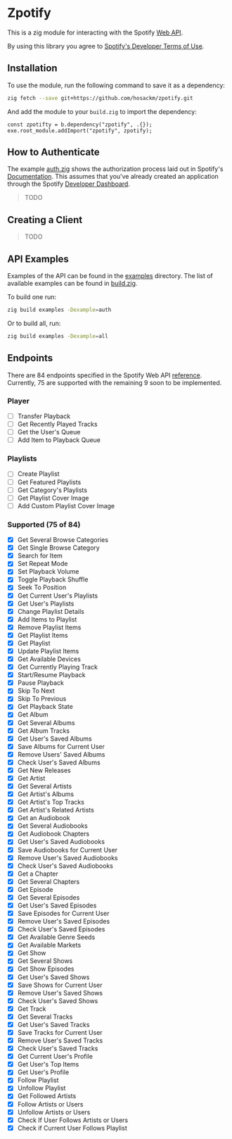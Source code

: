 # Zpotify

This is a zig module for interacting with the Spotify [Web API](https://developer.spotify.com/web-api/).

By using this library you agree to [Spotify's Developer Terms of Use](https://developer.spotify.com/developer-terms-of-use/).

## Installation

To use the module, run the following command to save it as a dependency:

```bash
zig fetch --save git+https://github.com/hosackm/zpotify.git
```

And add the module to your `build.zig` to import the dependency:

```zig
const zpotifty = b.dependency("zpotify", .{});
exe.root_module.addImport("zpotify", zpotify);
```

## How to Authenticate

The example [auth.zig](/examples/auth.zig) shows the authorization process laid out in Spotify's [Documentation](https://developer.spotify.com/documentation/web-api/concepts/authorization). This assumes that you've already created an application through the Spotify [Developer Dashboard](https://developer.spotify.com/dashboard).

> TODO

## Creating a Client

> TODO

## API Examples

Examples of the API can be found in the [examples](/examples) directory. The list of available examples can be found in [build.zig](build.zig).

To build one run:

```bash
zig build examples -Dexample=auth
```

Or to build all, run:

```bash
zig build examples -Dexample=all
```

## Endpoints

There are 84 endpoints specified in the Spotify Web API [reference](https://developer.spotify.com/web-api/endpoint-reference/). Currently, 75 are supported with the remaining 9 soon to be implemented.

### Player
- [ ] Transfer Playback
- [ ] Get Recently Played Tracks
- [ ] Get the User's Queue
- [ ] Add Item to Playback Queue
### Playlists
- [ ] Create Playlist
- [ ] Get Featured Playlists
- [ ] Get Category's Playlists
- [ ] Get Playlist Cover Image
- [ ] Add Custom Playlist Cover Image

### Supported (75 of 84)
- [x] Get Several Browse Categories
- [x] Get Single Browse Category
- [x] Search for Item
- [x] Set Repeat Mode
- [x] Set Playback Volume
- [x] Toggle Playback Shuffle
- [x] Seek To Position
- [x] Get Current User's Playlists
- [x] Get User's Playlists
- [x] Change Playlist Details
- [x] Add Items to Playlist
- [x] Remove Playlist Items
- [x] Get Playlist Items
- [x] Get Playlist
- [x] Update Playlist Items
- [x] Get Available Devices
- [x] Get Currently Playing Track
- [x] Start/Resume Playback
- [x] Pause Playback
- [x] Skip To Next
- [x] Skip To Previous
- [x] Get Playback State
- [x] Get Album
- [x] Get Several Albums
- [x] Get Album Tracks
- [x] Get User's Saved Albums
- [x] Save Albums for Current User
- [x] Remove Users' Saved Albums
- [x] Check User's Saved Albums
- [x] Get New Releases
- [x] Get Artist
- [x] Get Several Artists
- [x] Get Artist's Albums
- [x] Get Artist's Top Tracks
- [x] Get Artist's Related Artists
- [x] Get an Audiobook
- [x] Get Several Audiobooks
- [x] Get Audiobook Chapters
- [x] Get User's Saved Audiobooks
- [x] Save Audiobooks for Current User
- [x] Remove User's Saved Audiobooks
- [x] Check User's Saved Audiobooks
- [x] Get a Chapter
- [x] Get Several Chapters
- [x] Get Episode
- [x] Get Several Episodes
- [x] Get User's Saved Episodes
- [x] Save Episodes for Current User
- [x] Remove User's Saved Episodes
- [x] Check User's Saved Episodes
- [x] Get Available Genre Seeds
- [x] Get Available Markets
- [x] Get Show
- [x] Get Several Shows
- [x] Get Show Episodes
- [x] Get User's Saved Shows
- [x] Save Shows for Current User
- [x] Remove User's Saved Shows
- [x] Check User's Saved Shows
- [x] Get Track
- [x] Get Several Tracks
- [x] Get User's Saved Tracks
- [x] Save Tracks for Current User
- [x] Remove User's Saved Tracks
- [x] Check User's Saved Tracks
- [x] Get Current User's Profile
- [x] Get User's Top Items
- [x] Get User's Profile
- [x] Follow Playlist
- [x] Unfollow Playlist
- [x] Get Followed Artists
- [x] Follow Artists or Users
- [x] Unfollow Artists or Users
- [x] Check If User Follows Artists or Users
- [x] Check if Current User Follows Playlist
